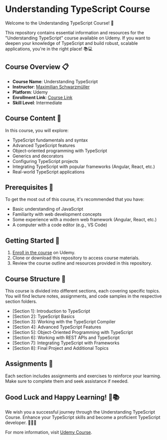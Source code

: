# Understanding TypeScript Course

Welcome to the Understanding TypeScript Course! 🚀

This repository contains essential information and resources for the "Understanding TypeScript" course available on Udemy. If you want to deepen your knowledge of TypeScript and build robust, scalable applications, you're in the right place! 📚💻

## Course Overview 📋

- **Course Name**: Understanding TypeScript
- **Instructor**: [Maximilian Schwarzmüller](https://www.udemy.com/user/maximilian-schwarzmuller/)
- **Platform**: Udemy
- **Enrollment Link**: [Course Link](https://www.udemy.com/course/understanding-typescript/)
- **Skill Level**: Intermediate

## Course Content 📔

In this course, you will explore:

- TypeScript fundamentals and syntax
- Advanced TypeScript features
- Object-oriented programming with TypeScript
- Generics and decorators
- Configuring TypeScript projects
- Integrating TypeScript with popular frameworks (Angular, React, etc.)
- Real-world TypeScript applications

## Prerequisites 🧩

To get the most out of this course, it's recommended that you have:

- Basic understanding of JavaScript
- Familiarity with web development concepts
- Some experience with a modern web framework (Angular, React, etc.)
- A computer with a code editor (e.g., VS Code)

## Getting Started 🏁

1. [Enroll in the course](https://www.udemy.com/course/understanding-typescript/) on Udemy.
2. Clone or download this repository to access course materials.
3. Review the course outline and resources provided in this repository.

## Course Structure 🏫

This course is divided into different sections, each covering specific topics. You will find lecture notes, assignments, and code samples in the respective section folders.

- [Section 1]: Introduction to TypeScript
- [Section 2]: TypeScript Basics
- [Section 3]: Working with the TypeScript Compiler
- [Section 4]: Advanced TypeScript Features
- [Section 5]: Object-Oriented Programming with TypeScript
- [Section 6]: Working with REST APIs and TypeScript
- [Section 7]: Integrating TypeScript with Frameworks
- [Section 8]: Final Project and Additional Topics

## Assignments 📝

Each section includes assignments and exercises to reinforce your learning. Make sure to complete them and seek assistance if needed.

## Good Luck and Happy Learning! 🤞📚

We wish you a successful journey through the Understanding TypeScript Course. Enhance your TypeScript skills and become a proficient TypeScript developer. 💪👨‍💻


For more information, visit [Udemy Course](https://www.udemy.com/course/understanding-typescript/).
